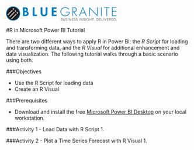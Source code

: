 ![BlueGranite](https://raw.githubusercontent.com/BlueGranite/BlueGranite.github.io/master/assets/images/Blue-Granite-Logo.png)

#R in Microsoft Power BI Tutorial

There are two different ways to apply R in Power BI: the *R Script* for loading and transforming data, and the *R Visual* for additional enhancement and data visualization. The following tutorial walks through a basic scenario using both.

###Objectives
- Use the R Script for loading data
- Create an R Visual

###Prerequisites
- Download and install the free [Microsoft Power BI Desktop](https://powerbi.microsoft.com/en-us/desktop) on your local workstation.


###Activity 1 - Load Data with R Script
1. 



###Activity 2 - Plot a Time Series Forecast with R Visual
1. 
